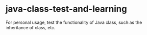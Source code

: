 # java-class-test-and-learning
For personal usage, test the functionality of Java class, such as the inheritance of class, etc.


